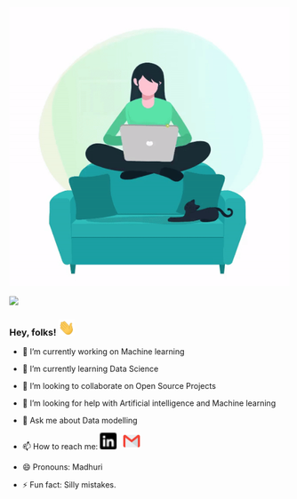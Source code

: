 ![Madhuri Dhangar header](https://github.com/madhuridhangar/madhuridhangar/blob/main/Gif.gif)

![](https://komarev.com/ghpvc/?username=madhuridhangar&color=yellow)
### Hey, folks! <img src="https://github.com/madhuridhangar/madhuridhangar/blob/main/wave.gif" width="30px">

<!--
**madhuridhangar/madhuridhangar** is a ✨ _special_ ✨ repository because its `README.md` (this file) appears on your GitHub profile.

Here are some ideas to get you started:-->

- 🔭 I’m currently working on Machine learning
- 🌱 I’m currently learning Data Science
- 👯 I’m looking to collaborate on Open Source Projects
- 🤔 I’m looking for help with Artificial intelligence and Machine learning
- 💬 Ask me about Data modelling
- 📫 How to reach me:   <a href="https://www.linkedin.com/in/madhuri-dhangar"><img height="30" src="https://github.com/madhuridhangar/madhuridhangar/blob/main/linkedin.png"></a>&nbsp;&nbsp;
      <a href= "mailto:madhuridhangar11@gmail.com"> <img height="30" src="https://github.com/madhuridhangar/madhuridhangar/blob/main/gmail.png"></a>&nbsp;&nbsp;

- 😄 Pronouns: Madhuri
- ⚡ Fun fact: Silly mistakes.

